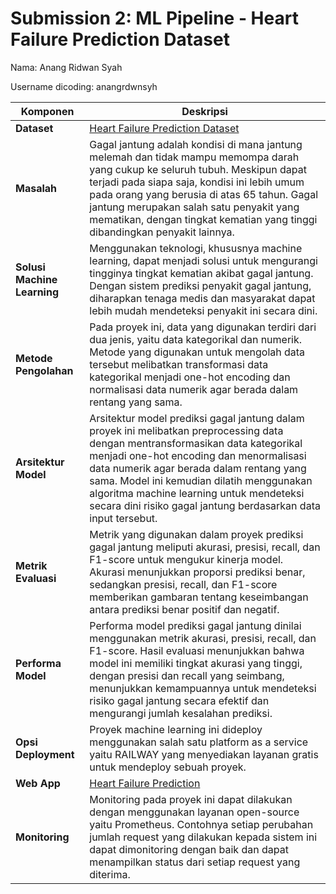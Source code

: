 # Submission 2: ML Pipeline - Heart Failure Prediction Dataset

Nama: Anang Ridwan Syah

Username dicoding: anangrdwnsyh

| Komponen                | Deskripsi                                                                                                                                                                                                                                                                                       |
|-------------------------|-------------------------------------------------------------------------------------------------------------------------------------------------------------------------------------------------------------------------------------------------------------------------------------------------|
| **Dataset**             | [Heart Failure Prediction Dataset](https://www.kaggle.com/datasets/fedesoriano/heart-failure-prediction)                                                                                                                                                                                        |
| **Masalah**             | Gagal jantung adalah kondisi di mana jantung melemah dan tidak mampu memompa darah yang cukup ke seluruh tubuh. Meskipun dapat terjadi pada siapa saja, kondisi ini lebih umum pada orang yang berusia di atas 65 tahun. Gagal jantung merupakan salah satu penyakit yang mematikan, dengan tingkat kematian yang tinggi dibandingkan penyakit lainnya. |
| **Solusi Machine Learning** | Menggunakan teknologi, khususnya machine learning, dapat menjadi solusi untuk mengurangi tingginya tingkat kematian akibat gagal jantung. Dengan sistem prediksi penyakit gagal jantung, diharapkan tenaga medis dan masyarakat dapat lebih mudah mendeteksi penyakit ini secara dini.                                                |
| **Metode Pengolahan**   | Pada proyek ini, data yang digunakan terdiri dari dua jenis, yaitu data kategorikal dan numerik. Metode yang digunakan untuk mengolah data tersebut melibatkan transformasi data kategorikal menjadi one-hot encoding dan normalisasi data numerik agar berada dalam rentang yang sama.                                                    |
| **Arsitektur Model**    | Arsitektur model prediksi gagal jantung dalam proyek ini melibatkan preprocessing data dengan mentransformasikan data kategorikal menjadi one-hot encoding dan menormalisasi data numerik agar berada dalam rentang yang sama. Model ini kemudian dilatih menggunakan algoritma machine learning untuk mendeteksi secara dini risiko gagal jantung berdasarkan data input tersebut. |
| **Metrik Evaluasi**     | Metrik yang digunakan dalam proyek prediksi gagal jantung meliputi akurasi, presisi, recall, dan F1-score untuk mengukur kinerja model. Akurasi menunjukkan proporsi prediksi benar, sedangkan presisi, recall, dan F1-score memberikan gambaran tentang keseimbangan antara prediksi benar positif dan negatif.                              |
| **Performa Model**      | Performa model prediksi gagal jantung dinilai menggunakan metrik akurasi, presisi, recall, dan F1-score. Hasil evaluasi menunjukkan bahwa model ini memiliki tingkat akurasi yang tinggi, dengan presisi dan recall yang seimbang, menunjukkan kemampuannya untuk mendeteksi risiko gagal jantung secara efektif dan mengurangi jumlah kesalahan prediksi.                             |
| **Opsi Deployment**     | Proyek machine learning ini dideploy menggunakan salah satu platform as a service yaitu RAILWAY yang menyediakan layanan gratis untuk mendeploy sebuah proyek.                                                                                                                                 |
| **Web App**             | [Heart Failure Prediction](https://mlops-production-6fea.up.railway.app/v1/models/heart-disease-model/metadata)                                                                                                                                                                                |
| **Monitoring**          | Monitoring pada proyek ini dapat dilakukan dengan menggunakan layanan open-source yaitu Prometheus. Contohnya setiap perubahan jumlah request yang dilakukan kepada sistem ini dapat dimonitoring dengan baik dan dapat menampilkan status dari setiap request yang diterima.                                                              |
